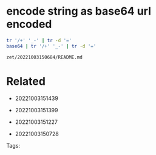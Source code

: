 # encode string as base64 url encoded
```bash
tr '/+' '_-' | tr -d '='
base64 | tr '/+' '_-' | tr -d '='
```

` zet/20221003150684/README.md `

# Related

- 20221003151439

- 20221003151399

- 20221003151227

- 20221003150728


Tags:

    
